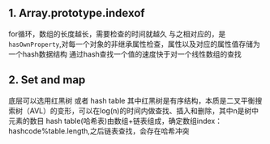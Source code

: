 ## 1. Array.prototype.indexof
for循环，数组的长度越长，需要检查的时间就越久
与之相对应的，是`hasOwnProperty`,对每一个对象的非继承属性检查，属性以及对应的属性值存储为一个hash数据结构
通过hash查找一个值的速度快于对一个线性数组的查找

## 2. Set and map
底层可以选用红黑树 或者 hash table
其中红黑树是有序结构，本质是二叉平衡搜索树（AVL）的变形，可以在log(n)的时间内做查找、插入和删除，其中n是树中元素的数目
hash table(哈希表)由数组+链表组成，确定数组index：hashcode%table.length,之后链表查找，会存在哈希冲突


